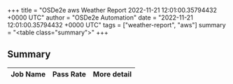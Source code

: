 +++
title = "OSDe2e aws Weather Report 2022-11-21 12:01:00.35794432 +0000 UTC"
author = "OSDe2e Automation"
date = "2022-11-21 12:01:00.35794432 +0000 UTC"
tags = ["weather-report", "aws"]
summary = "<table class=\"summary\"></table>"
+++
## Summary

| Job Name | Pass Rate | More detail |
|----------|-----------|-------------|




